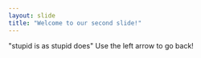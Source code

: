 ```yaml
---
layout: slide
title: "Welcome to our second slide!"
---
```

"stupid is as stupid does"
Use the left arrow to go back!
